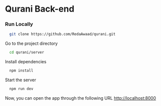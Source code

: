# Qurani Back-end

### Run Locally

```bash
  git clone https://github.com/RedaAwaad/qurani.git
```

Go to the project directory

```bash
  cd qurani/server
```

Install dependencies

```bash
  npm install
```

Start the server

```bash
  npm run dev
```

Now, you can open the app through the following URL [http://localhost:8000](http://localhost:8000)
